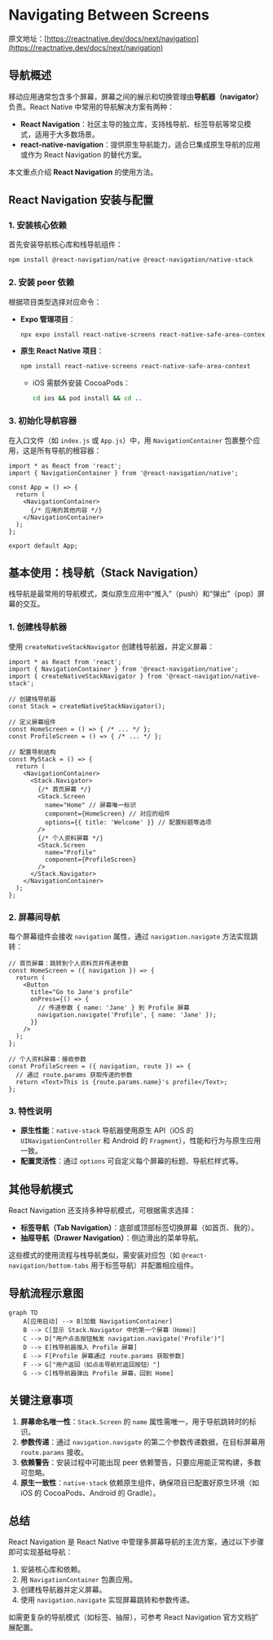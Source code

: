 # Navigating Between Screens

原文地址：[https://reactnative.dev/docs/next/navigation](https://reactnative.dev/docs/next/navigation)

## 导航概述

移动应用通常包含多个屏幕，屏幕之间的展示和切换管理由**导航器（navigator）** 负责。React Native 中常用的导航解决方案有两种：

- **React Navigation**：社区主导的独立库，支持栈导航、标签导航等常见模式，适用于大多数场景。
- **react-native-navigation**：提供原生导航能力，适合已集成原生导航的应用或作为 React Navigation 的替代方案。

本文重点介绍 **React Navigation** 的使用方法。

## React Navigation 安装与配置

### 1. 安装核心依赖

首先安装导航核心库和栈导航组件：

```bash
npm install @react-navigation/native @react-navigation/native-stack
```

### 2. 安装 peer 依赖

根据项目类型选择对应命令：

- **Expo 管理项目**：

  ```bash
  npx expo install react-native-screens react-native-safe-area-context
  ```

- **原生 React Native 项目**：

  ```bash
  npm install react-native-screens react-native-safe-area-context
  ```

  - iOS 需额外安装 CocoaPods：

    ```bash
    cd ios && pod install && cd ..
    ```

### 3. 初始化导航容器

在入口文件（如 `index.js` 或 `App.js`）中，用 `NavigationContainer` 包裹整个应用，这是所有导航的根容器：

```tsx
import * as React from 'react';
import { NavigationContainer } from '@react-navigation/native';

const App = () => {
  return (
    <NavigationContainer>
      {/* 应用的其他内容 */}
    </NavigationContainer>
  );
};

export default App;
```

## 基本使用：栈导航（Stack Navigation）

栈导航是最常用的导航模式，类似原生应用中“推入”（push）和“弹出”（pop）屏幕的交互。

### 1. 创建栈导航器

使用 `createNativeStackNavigator` 创建栈导航器，并定义屏幕：

```tsx
import * as React from 'react';
import { NavigationContainer } from '@react-navigation/native';
import { createNativeStackNavigator } from '@react-navigation/native-stack';

// 创建栈导航器
const Stack = createNativeStackNavigator();

// 定义屏幕组件
const HomeScreen = () => { /* ... */ };
const ProfileScreen = () => { /* ... */ };

// 配置导航结构
const MyStack = () => {
  return (
    <NavigationContainer>
      <Stack.Navigator>
        {/* 首页屏幕 */}
        <Stack.Screen
          name="Home" // 屏幕唯一标识
          component={HomeScreen} // 对应的组件
          options={{ title: 'Welcome' }} // 配置标题等选项
        />
        {/* 个人资料屏幕 */}
        <Stack.Screen
          name="Profile"
          component={ProfileScreen}
        />
      </Stack.Navigator>
    </NavigationContainer>
  );
};
```

### 2. 屏幕间导航

每个屏幕组件会接收 `navigation` 属性，通过 `navigation.navigate` 方法实现跳转：

```tsx
// 首页屏幕：跳转到个人资料页并传递参数
const HomeScreen = ({ navigation }) => {
  return (
    <Button
      title="Go to Jane's profile"
      onPress={() => {
        // 传递参数 { name: 'Jane' } 到 Profile 屏幕
        navigation.navigate('Profile', { name: 'Jane' });
      }}
    />
  );
};

// 个人资料屏幕：接收参数
const ProfileScreen = ({ navigation, route }) => {
  // 通过 route.params 获取传递的参数
  return <Text>This is {route.params.name}'s profile</Text>;
};
```

### 3. 特性说明

- **原生性能**：`native-stack` 导航器使用原生 API（iOS 的 `UINavigationController` 和 Android 的 `Fragment`），性能和行为与原生应用一致。
- **配置灵活性**：通过 `options` 可自定义每个屏幕的标题、导航栏样式等。

## 其他导航模式

React Navigation 还支持多种导航模式，可根据需求选择：

- **标签导航（Tab Navigation）**：底部或顶部标签切换屏幕（如首页、我的）。
- **抽屉导航（Drawer Navigation）**：侧边滑出的菜单导航。

这些模式的使用流程与栈导航类似，需安装对应包（如 `@react-navigation/bottom-tabs` 用于标签导航）并配置相应组件。

## 导航流程示意图

```mermaid
graph TD
    A[应用启动] --> B[加载 NavigationContainer]
    B --> C[显示 Stack.Navigator 中的第一个屏幕（Home）]
    C --> D["用户点击按钮触发 navigation.navigate('Profile')"]
    D --> E[栈导航器推入 Profile 屏幕]
    E --> F[Profile 屏幕通过 route.params 获取参数]
    F --> G["用户返回（如点击导航栏返回按钮）"]
    G --> C[栈导航器弹出 Profile 屏幕，回到 Home]
```

## 关键注意事项

1. **屏幕命名唯一性**：`Stack.Screen` 的 `name` 属性需唯一，用于导航跳转时的标识。
2. **参数传递**：通过 `navigation.navigate` 的第二个参数传递数据，在目标屏幕用 `route.params` 接收。
3. **依赖警告**：安装过程中可能出现 peer 依赖警告，只要应用能正常构建，多数可忽略。
4. **原生一致性**：`native-stack` 依赖原生组件，确保项目已配置好原生环境（如 iOS 的 CocoaPods、Android 的 Gradle）。

## 总结

React Navigation 是 React Native 中管理多屏幕导航的主流方案，通过以下步骤即可实现基础导航：

1. 安装核心库和依赖。
2. 用 `NavigationContainer` 包裹应用。
3. 创建栈导航器并定义屏幕。
4. 使用 `navigation.navigate` 实现屏幕跳转和参数传递。

如需更复杂的导航模式（如标签、抽屉），可参考 React Navigation 官方文档扩展配置。
